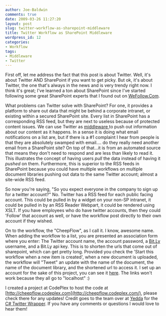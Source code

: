 ```yaml
---
author: Joe-Baldwin
comments: true
date: 2009-03-26 11:27:20
layout: post
slug: twitter-workflow-as-sharepoint-middleware
title: Twitter Workflow as SharePoint Middleware
wordpress_id: 12
categories:
- Workflow
tags:
- Middleware
- Twitter
---
```


First off, let me address the fact that this post is about Twitter. Well, it's about Twitter AND SharePoint if you want to get picky. But ok, it's about Twitter, the one that's always in the news and is very trendy right now. I think it's great; I've learned a ton about SharePoint since I've started following some great SharePoint experts that I found out on [WeFollow.Com](http://wefollow.com/tag/sharepoint).




What problems can Twitter solve with SharePoint? For one, it provides a platform to share out data that might be behind a corporate intranet, or existing within a secured SharePoint site. Every list in SharePoint has a corresponding RSS feed, but they are next to useless because of protected content issues. We can use Twitter as [middleware ](http://en.wikipedia.org/wiki/Middleware)to push out information about our content as it happens. In a sense it is doing what email notifications on a list are, but if there is a #1 complaint I hear from people is that they are absolutely swamped with email.... do they really need another email from a SharePoint site? On top of that...it is from an automated source that means they don't need to respond and are less than likely to read it. This illustrates the concept of having users _pull_ the data instead of having it _pushed_ on them. Furthermore, this is superior to the RSS feeds in SharePoint because you could have multiple workflows on multiple document libraries pushing out data to the same Twitter account; almost a site-wide RSS feed.




So now you're saying, "So you expect everyone in the company to sign up for a twitter account?" No. Twitter has a RSS feed for each public facing account. This could be pulled in by a widget on your non-SP intranet, it could be pulled in by an RSS Reader Webpart, it could be rendered using XSLT. If you have employees who do have twitter accounts, then they could 'Follow' that account as well, or have the workflow post directly to their own account if they wished.




On to the workflow, the "CheepFlow", as I call it. I know, awesome name. When adding the workflow to a list, you are presented an association form where you enter: The Twitter account name, the account password, a [Bit.Ly](http://bit.ly/) username, and a Bit.Ly api key. This is to shorten the urls that come out of sharepoint, which can get pretty long. Provided you check the 'Start this workflow when a new item is created', when a new document is uploaded, the workflow will "Tweet" an update with the name of the document, the name of the document library, and the shortened url to access it. I set up an account for the sake of this project, you can see it [here](http://twitter.com/cheepflow). The links won't work because they all go to "localhost" :)




I created a project at CodePlex to host the code at [http://cheepflow.codeplex.com](http://cheepflow.codeplex.com/), please check there for any updates! Credit goes to the team over at [Yedda](http://devblog.yedda.com/) for the [C# Twitter Wrapper](http://devblog.yedda.com/index.php/2007/05/16/twitter-c-library/). If you have any comments or questions I would love to hear them!
